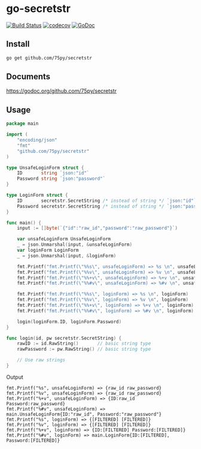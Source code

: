 # go-secretstr

[![Build Status](https://travis-ci.org/75py/secretstr.svg?branch=master)](https://travis-ci.org/75py/secretstr)
[![codecov](https://codecov.io/gh/75py/secretstr/branch/master/graph/badge.svg)](https://codecov.io/gh/75py/secretstr)
[![GoDoc](https://godoc.org/github.com/75py/secretstr?status.svg)](https://godoc.org/github.com/75py/secretstr)

## Install

```bash
go get github.com/75py/secretstr
```

## Documents

https://godoc.org/github.com/75py/secretstr

## Usage

```go
package main

import (
	"encoding/json"
	"fmt"
	"github.com/75py/secretstr"
)

type UnsafeLoginForm struct {
	ID       string `json:"id"`
	Password string `json:"password"`
}

type LoginForm struct {
	ID       secretstr.SecretString /* instead of string */ `json:"id"`
	Password secretstr.SecretString /* instead of string */ `json:"password"`
}

func main() {
	input := []byte(`{"id":"raw_id","password":"raw_password"}`)

	var unsafeLoginForm UnsafeLoginForm
	_ = json.Unmarshal(input, &unsafeLoginForm)
	var loginForm LoginForm
	_ = json.Unmarshal(input, &loginForm)

	fmt.Printf("fmt.Printf(\"%%s\", unsafeLoginForm) => %s \n", unsafeLoginForm)
	fmt.Printf("fmt.Printf(\"%%v\", unsafeLoginForm) => %v \n", unsafeLoginForm)
	fmt.Printf("fmt.Printf(\"%%+v\", unsafeLoginForm) => %+v \n", unsafeLoginForm)
	fmt.Printf("fmt.Printf(\"%%#v\", unsafeLoginForm) => %#v \n", unsafeLoginForm)

	fmt.Printf("fmt.Printf(\"%%s\", loginForm) => %s \n", loginForm)
	fmt.Printf("fmt.Printf(\"%%v\", loginForm) => %v \n", loginForm)
	fmt.Printf("fmt.Printf(\"%%+v\", loginForm) => %+v \n", loginForm)
	fmt.Printf("fmt.Printf(\"%%#v\", loginForm) => %#v \n", loginForm)

	login(loginForm.ID, loginForm.Password)
}

func login(id, pw secretstr.SecretString) {
	rawID := id.RawString()       // basic string type
	rawPassword := pw.RawString() // basic string type

	// Use raw strings
}
```

Output
```
fmt.Printf("%s", unsafeLoginForm) => {raw_id raw_password} 
fmt.Printf("%v", unsafeLoginForm) => {raw_id raw_password} 
fmt.Printf("%+v", unsafeLoginForm) => {ID:raw_id Password:raw_password} 
fmt.Printf("%#v", unsafeLoginForm) => main.UnsafeLoginForm{ID:"raw_id", Password:"raw_password"} 
fmt.Printf("%s", loginForm) => {[FILTERED] [FILTERED]} 
fmt.Printf("%v", loginForm) => {[FILTERED] [FILTERED]} 
fmt.Printf("%+v", loginForm) => {ID:[FILTERED] Password:[FILTERED]} 
fmt.Printf("%#v", loginForm) => main.LoginForm{ID:[FILTERED], Password:[FILTERED]} 
```
